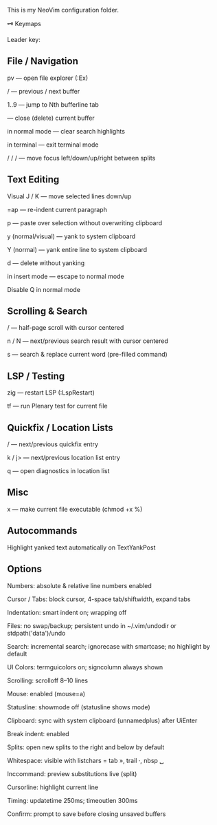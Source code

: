 This is my NeoVim configuration folder.

🗝️ Keymaps

Leader key: <Space>

## File / Navigation

<leader>pv — open file explorer (:Ex)

<S-h> / <S-l> — previous / next buffer

<leader>1..9 — jump to Nth bufferline tab

<C-q> — close (delete) current buffer

<Esc> in normal mode — clear search highlights

<Esc><Esc> in terminal — exit terminal mode

<C-h> / <C-j> / <C-k> / <C-l> — move focus left/down/up/right between splits

## Text Editing

Visual J / K — move selected lines down/up

=ap — re-indent current paragraph

<leader>p — paste over selection without overwriting clipboard

<leader>y (normal/visual) — yank to system clipboard

<leader>Y (normal) — yank entire line to system clipboard

<leader>d — delete without yanking

<C-c> in insert mode — escape to normal mode

Disable Q in normal mode

## Scrolling & Search

<C-d> / <C-u> — half-page scroll with cursor centered

n / N — next/previous search result with cursor centered

<leader>s — search & replace current word (pre-filled command)

## LSP / Testing

<leader>zig — restart LSP (:LspRestart)

<leader>tf — run Plenary test for current file

## Quickfix / Location Lists

<C-k> / <C-j> — next/previous quickfix entry

<leader>k / <leader>j> — next/previous location list entry

<leader>q — open diagnostics in location list

## Misc

<leader>x — make current file executable (chmod +x %)

## Autocommands

Highlight yanked text automatically on TextYankPost

## Options
Numbers: absolute & relative line numbers enabled

Cursor / Tabs: block cursor, 4-space tab/shiftwidth, expand tabs

Indentation: smart indent on; wrapping off

Files: no swap/backup; persistent undo in ~/.vim/undodir or stdpath('data')/undo

Search: incremental search; ignorecase with smartcase; no highlight by default

UI Colors: termguicolors on; signcolumn always shown

Scrolling: scrolloff 8–10 lines

Mouse: enabled (mouse=a)

Statusline: showmode off (statusline shows mode)

Clipboard: sync with system clipboard (unnamedplus) after UiEnter

Break indent: enabled

Splits: open new splits to the right and below by default

Whitespace: visible with listchars = tab », trail ·, nbsp ␣

Inccommand: preview substitutions live (split)

Cursorline: highlight current line

Timing: updatetime 250ms; timeoutlen 300ms

Confirm: prompt to save before closing unsaved buffers
